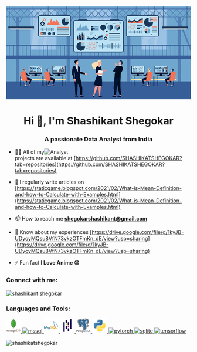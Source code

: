 ![logo](https://github.com/SHASHIKATSHEGOKAR/SHASHIKATSHEGOKAR/blob/main/Data-Analytics-For-Small-Business.jpg)
<h1 align="center">Hi 👋, I'm Shashikant Shegokar</h1>
<h3 align="center">A passionate Data Analyst from India</h3>

<img align="right" alt="Analyst" width="400" src="https://user-images.githubusercontent.com/55389276/140866485-8fb1c876-9a8f-4d6a-98dc-08c4981eaf70.gif">

- 👨‍💻 All of my projects are available at [https://github.com/SHASHIKATSHEGOKAR?tab=repositories](https://github.com/SHASHIKATSHEGOKAR?tab=repositories)

- 📝 I regularly write articles on [https://staticgame.blogspot.com/2021/02/What-is-Mean-Definition-and-how-to-Calculate-with-Examples.html](https://staticgame.blogspot.com/2021/02/What-is-Mean-Definition-and-how-to-Calculate-with-Examples.html)

- 📫 How to reach me **shegokarshashikant@gmail.com**

- 📄 Know about my experiences [https://drive.google.com/file/d/1kyJB-UDyoyMQsu8VfN73vkzOTFmKn_dE/view?usp=sharing](https://drive.google.com/file/d/1kyJB-UDyoyMQsu8VfN73vkzOTFmKn_dE/view?usp=sharing)

- ⚡ Fun fact **I Love Anime 😎**

<h3 align="left">Connect with me:</h3>
<p align="left">
<a href="https://www.linkedin.com/in/shashikant-shegokar-b6196a207" target="blank"><img align="center" src="https://raw.githubusercontent.com/rahuldkjain/github-profile-readme-generator/master/src/images/icons/Social/linked-in-alt.svg" alt="shashikant shegokar" height="30" width="40" /></a>
</p>

<h3 align="left">Languages and Tools:</h3>
<p align="left"> <a href="https://www.mongodb.com/" target="_blank" rel="noreferrer"> <img src="https://raw.githubusercontent.com/devicons/devicon/master/icons/mongodb/mongodb-original-wordmark.svg" alt="mongodb" width="40" height="40"/> </a> <a href="https://www.microsoft.com/en-us/sql-server" target="_blank" rel="noreferrer"> <img src="https://www.svgrepo.com/show/303229/microsoft-sql-server-logo.svg" alt="mssql" width="40" height="40"/> </a> <a href="https://www.mysql.com/" target="_blank" rel="noreferrer"> <img src="https://raw.githubusercontent.com/devicons/devicon/master/icons/mysql/mysql-original-wordmark.svg" alt="mysql" width="40" height="40"/> </a> <a href="https://pandas.pydata.org/" target="_blank" rel="noreferrer"> <img src="https://raw.githubusercontent.com/devicons/devicon/2ae2a900d2f041da66e950e4d48052658d850630/icons/pandas/pandas-original.svg" alt="pandas" width="40" height="40"/> </a> <a href="https://www.postgresql.org" target="_blank" rel="noreferrer"> <img src="https://raw.githubusercontent.com/devicons/devicon/master/icons/postgresql/postgresql-original-wordmark.svg" alt="postgresql" width="40" height="40"/> </a> <a href="https://www.python.org" target="_blank" rel="noreferrer"> <img src="https://raw.githubusercontent.com/devicons/devicon/master/icons/python/python-original.svg" alt="python" width="40" height="40"/> </a> <a href="https://pytorch.org/" target="_blank" rel="noreferrer"> <img src="https://www.vectorlogo.zone/logos/pytorch/pytorch-icon.svg" alt="pytorch" width="40" height="40"/> </a> <a href="https://www.sqlite.org/" target="_blank" rel="noreferrer"> <img src="https://www.vectorlogo.zone/logos/sqlite/sqlite-icon.svg" alt="sqlite" width="40" height="40"/> </a> <a href="https://www.tensorflow.org" target="_blank" rel="noreferrer"> <img src="https://www.vectorlogo.zone/logos/tensorflow/tensorflow-icon.svg" alt="tensorflow" width="40" height="40"/> </a> </p>

<p><img align="center" src="https://github-readme-stats.vercel.app/api/top-langs?username=shashikatshegokar&show_icons=true&locale=en&layout=compact" alt="shashikatshegokar" /></p>

